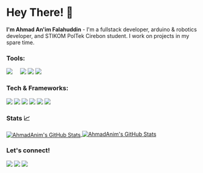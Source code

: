 # Hey There! 👋
**I'm Ahmad An'im Falahuddin** - I'm a fullstack developer, arduino & robotics developer, and STIKOM PolTek Cirebon student. I work on projects in my spare time.

### Tools:
<p>
    <img src="https://img.shields.io/badge/Windows-555555?style=for-the-badge&logo=windows&logoColor=white"/>
    <img src="https://img.shields.io/badge/Visual%20Studio%20Code-0078d7.svg?style=for-the-badge&logo=visual-studio-code&logoColor=white"/>
    <img src="https://img.shields.io/badge/Arduino%20IDE-00979D?style=for-the-badge&logo=arduino&logoColor=white"/>
    <img src="https://img.shields.io/badge/Visual%20Studio-5C2D91?style=for-the-badge&logo=visual-studio&logoColor=white"/>
</p>

### Tech & Frameworks:
<p>
    <img src="https://img.shields.io/badge/javascript-%23323330.svg?style=for-the-badge&logo=javascript&logoColor=%23F7DF1E" />
    <img src="https://shields.io/badge/react-black?logo=react&style=for-the-badge" />
    <img src="https://img.shields.io/badge/Tailwind_CSS-06B6D4?style=for-the-badge&logo=tailwindcss&logoColor=white" />
    <img src="https://img.shields.io/badge/php-%23777BB4.svg?style=for-the-badge&logo=php&logoColor=white"/>
    <img src="https://img.shields.io/badge/Laravel-v10-FF2D20?style=for-the-badge&logo=laravel&logoColor=white"/>
    <img src="https://img.shields.io/badge/Visual_Basic-5C2D91?style=for-the-badge&logo=visual-studio&logoColor=white" />
</p>

### Stats 📈

<p align="left">
    <a href="https://github.com/leviarista">
      <img align="center" src="https://github-readme-stats.vercel.app/api/top-langs?username=ahmadanimm&show_icons=true&title_color=70a5fd&icon_color=bf91f3&text_color=38bdae&bg_color=0D1117" alt="AhmadAnim's GitHub Stats" />
    </a>
    <a href="https://github.com/leviarista">
      <img align="top" src="https://github-readme-stats.vercel.app/api?username=ahmadanimm&show_icons=true&line_height=27&title_color=70a5fd&icon_color=bf91f3&text_color=38bdae&bg_color=0D1117" alt="AhmadAnim's GitHub Stats" />
    </a>
</p>

### Let's connect!
<p>
    <a href="https://www.linkedin.com/in/ahmadanim/" target="blank"><img src="https://img.shields.io/badge/LinkedIn-0077B5?style=for-the-badge&logo=linkedin&logoColor=white" /></a>
    <a href="https://www.instagram.com/ahmadanimm_/" target="blank"><img src="https://img.shields.io/badge/Instagram-%23E4405F.svg?style=for-the-badge&logo=Instagram&logoColor=white?" /></a>
    <a href="https://ahmadanim.netlify.app/" target="blank"><img src="https://img.shields.io/badge/website-000000?style=for-the-badge&logo=About.me&logoColor=white" /></a>

</p>
